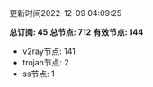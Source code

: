 更新时间2022-12-09 04:09:25

**总订阅: 45**
**总节点: 712**
**有效节点: 144**
- v2ray节点: 141
- trojan节点: 2
- ss节点: 1
